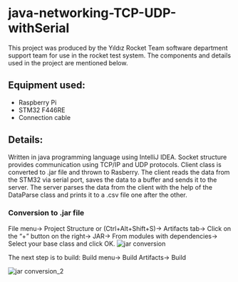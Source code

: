 # java-networking-TCP-UDP-withSerial
This project was produced by the Yıldız Rocket Team software department support team for use in the rocket test system. The components and details used in the project are mentioned below.
## Equipment used:
- Raspberry Pi
- STM32 F446RE
- Connection cable
## Details:
Written in java programming language using IntelliJ IDEA. Socket structure provides communication using TCP/IP and UDP protocols. Client class is converted to .jar file and thrown to Rasberry. The client reads the data from the STM32 via serial port, saves the data to a buffer and sends it to the server. The server parses the data from the client with the help of the DataParse class and prints it to a .csv file one after the other.
### Conversion to .jar file
File menu-> Project Structure or (Ctrl+Alt+Shift+S)-> Artifacts tab-> Click on the “+” button on the right-> JAR-> From modules with dependencies-> Select your base class and click OK.
![jar conversion](https://github.com/9ABDULLAH9/java-networking-TCP-UDP-withSerial/assets/63702174/feec72b4-39d3-4d4b-b34b-7858301a3a7a)


The next step is to build: Build menu-> Build Artifacts-> Build

![jar conversion_2](https://github.com/9ABDULLAH9/java-networking-TCP-UDP-withSerial/assets/63702174/053b2086-0bb5-40b7-97bf-6d92fb89a7a6)


